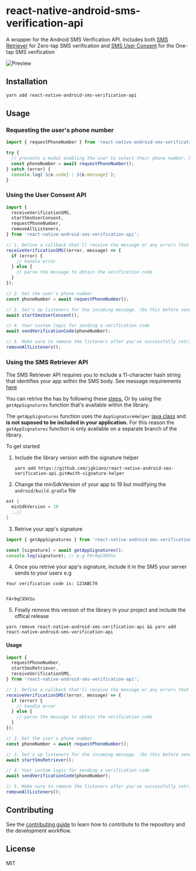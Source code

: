# react-native-android-sms-verification-api

A wrapper for the Android SMS Verification API. Includes both [SMS Retriever](https://developers.google.com/identity/sms-retriever/overview) for Zero-tap SMS verification and [SMS User Consent](https://developers.google.com/identity/sms-retriever/user-consent/overview) for the One-tap SMS verification

![Preview](https://user-images.githubusercontent.com/9453250/107610908-ccdc3100-6c53-11eb-90b8-2cd2148f9a25.png)

## Installation

```sh
yarn add react-native-android-sms-verification-api
```

## Usage

### Requesting the user's phone number

```js
import { requestPhoneNumber } from 'react-native-android-sms-verification-api';

try {
  // presents a modal enabling the user to select their phone number. Requires a physical device, it won't work on an emulator
  const phoneNumber = await requestPhoneNumber();
} catch (error) {
  console.log(`${e.code} : ${e.message}`);
}
```

### Using the User Consent API

```js
import {
  receiveVerificationSMS,
  startSmsUserConsent,
  requestPhoneNumber,
  removeAllListeners,
} from 'react-native-android-sms-verification-api';

// 1. Define a callback that'll receive the message or any errors that occurs
receiveVerificationSMS((error, message) => {
  if (error) {
    // handle error
  } else {
    // parse the message to obtain the verification code
  }
});

// 2. Get the user's phone number
const phoneNumber = await requestPhoneNumber();

// 3. Set's up listeners for the incoming message. !Do this before sending the sms!
await startSmsUserConsent();

// 4. Your custom logic for sending a verification code
await sendVerificationCode(phoneNumber);

// 5. Make sure to remove the listeners after you've successfully retrieved the verification code
removeAllListeners();
```

### Using the SMS Retriever API

The SMS Retriever API requires you to include a 11-character hash string that identifies your app within the SMS body. See message requirements [here](https://developers.google.com/identity/sms-retriever/verify#1_construct_a_verification_message)

You can retrive the has by following these [steps.](https://developers.google.com/identity/sms-retriever/verify#computing_your_apps_hash_string) Or by using the `getAppSignatures` function that's available within the library.

The `getAppSignatures` function uses the `AppSignatureHelper` [java class](https://github.com/googlearchive/android-credentials/blob/master/sms-verification/android/app/src/main/java/com/google/samples/smartlock/sms_verify/AppSignatureHelper.java) and **is not suposed to be included in your application.** For this reason the `getAppSignatures` function is only available on a separate branch of the library.

To get started

1. Include the library version with the signature helper

   `yarn add https://github.com/jgkiano/react-native-android-sms-verification-api.git#with-signature-helper`

2. Change the minSdkVersion of your app to 19 but modifying the `android/build.gradle` file

```gradle
ext {
  minSdkVersion = 19
  ..//
}
```

3. Retrive your app's signature

```js
import { getAppSignatures } from 'react-native-android-sms-verification-api';

const [signature] = await getAppSignatures();
console.log(signature); // e.g FA+9qCX9VSu
```

4. Once you retrive your app's signature, include it in the SMS your server sends to your users e.g

```
Your verification code is: 123ABC78


FA+9qCX9VSu
```

5. Finally remove this version of the library in your project and include the offical release

`yarn remove react-native-android-sms-verification-api && yarn add react-native-android-sms-verification-api`

#### Usage

```js
import {
  requestPhoneNumber,
  startSmsRetriever,
  receiveVerificationSMS,
} from 'react-native-android-sms-verification-api';

// 1. Define a callback that'll receive the message or any errors that occurs
receiveVerificationSMS((error, message) => {
  if (error) {
    // handle error
  } else {
    // parse the message to obtain the verification code
  }
});

// 2. Get the user's phone number
const phoneNumber = await requestPhoneNumber();

// 3. Set's up listeners for the incoming message. !Do this before sending the sms!
await startSmsRetriever();

// 4. Your custom logic for sending a verification code
await sendVerificationCode(phoneNumber);

// 5. Make sure to remove the listeners after you've successfully retrieved the verification code
removeAllListeners();
```

## Contributing

See the [contributing guide](CONTRIBUTING.md) to learn how to contribute to the repository and the development workflow.

## License

MIT
